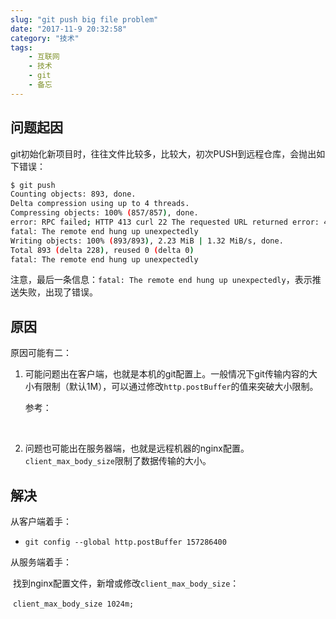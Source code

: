 ```yaml
---
slug: "git push big file problem"
date: "2017-11-9 20:32:58"
category: "技术"
tags:
    - 互联网
    - 技术
    - git
    - 备忘
---
```


## 问题起因

git初始化新项目时，往往文件比较多，比较大，初次PUSH到远程仓库，会抛出如下错误：

``` bash
$ git push
Counting objects: 893, done.
Delta compression using up to 4 threads.
Compressing objects: 100% (857/857), done.
error: RPC failed; HTTP 413 curl 22 The requested URL returned error: 413 Request Entity Too Large
fatal: The remote end hung up unexpectedly
Writing objects: 100% (893/893), 2.23 MiB | 1.32 MiB/s, done.
Total 893 (delta 228), reused 0 (delta 0)
fatal: The remote end hung up unexpectedly
```



注意，最后一条信息：`fatal: The remote end hung up unexpectedly`，表示推送失败，出现了错误。

## 原因

原因可能有二：

1. 可能问题出在客户端，也就是本机的git配置上。一般情况下git传输内容的大小有限制（默认1M），可以通过修改```http.postBuffer```的值来突破大小限制。

   参考：

   [http.postBuffer]: https://www.kernel.org/pub/software/scm/git/docs/git-config.html

   ​

2. 问题也可能出在服务器端，也就是远程机器的nginx配置。```client_max_body_size```限制了数据传输的大小。

## 解决

从客户端着手：

- `git config --global http.postBuffer 157286400`

从服务端着手：

​	找到nginx配置文件，新增或修改```client_max_body_size```：

​	```client_max_body_size 1024m;```

